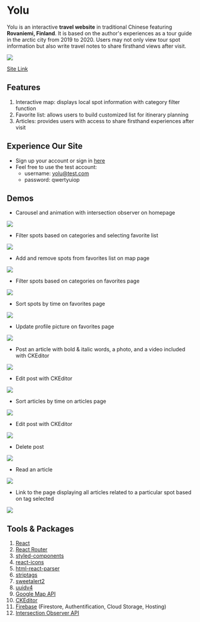 # Yolu

Yolu is an interactive **travel website** in traditional Chinese featuring **Rovaniemi, Finland**. It is based on the author's experiences as a tour guide in the arctic city from 2019 to 2020. Users may not only view tour spot information but also write travel notes to share firsthand views after visit.

![](https://i.imgur.com/Z2AhEhb.jpg)

[Site Link](https://yolu-4a398.web.app/)

## Features

1. Interactive map: displays local spot information with category filter function
2. Favorite list: allows users to build customized list for itinerary planning
3. Articles: provides users with access to share firsthand experiences after visit

## Experience Our Site

- Sign up your account or sign in [here](https://yolu-4a398.web.app/member)
- Feel free to use the test account:
  - username: yolu@test.com
  - password: qwertyuiop

## Demos

- Carousel and animation with intersection observer on homepage

![](https://img.onl/B5JEI4)

- Filter spots based on categories and selecting favorite list

![](https://img.onl/1sqGJ)

- Add and remove spots from favorites list on map page

![](https://img.onl/DM6Vuw)

- Filter spots based on categories on favorites page

![](https://img.onl/BB0fs)

- Sort spots by time on favorites page

![](https://img.onl/3uasqU)

- Update profile picture on favorites page

![](https://img.onl/IWBvnS)

- Post an article with bold & italic words, a photo, and a video included with CKEditor

![](https://img.onl/cTcSba)

- Edit post with CKEditor

![](https://img.onl/Iybw83)

- Sort articles by time on articles page

![](https://img.onl/MQAlF)

- Edit post with CKEditor

![](https://img.onl/ynURv)

- Delete post

![](https://img.onl/Iybw83)

- Read an article

![](https://img.onl/IbReVO)

- Link to the page displaying all articles related to a particular spot based on tag selected

![](https://img.onl/FnnlAB)

## Tools & Packages

1. [React](https://reactjs.org/)
1. [React Router](https://reactrouter.com/)
1. [styled-components](https://styled-components.com/)
1. [react-icons](https://www.npmjs.com/package/react-icons)
1. [html-react-parser](https://www.npmjs.com/package/html-react-parser)
1. [striptags](https://www.npmjs.com/package/striptags)
1. [sweetalert2](https://sweetalert2.github.io/)
1. [uuidv4](https://www.npmjs.com/package/uuidv4)
1. [Google Map API](https://developers.google.com/maps)
1. [CKEditor](https://ckeditor.com/)
1. [Firebase](https://firebase.google.com/) (Firestore, Authentification, Cloud Storage, Hosting)
1. [Intersection Observer API](https://developer.mozilla.org/en-US/docs/Web/API/Intersection_Observer_API)
